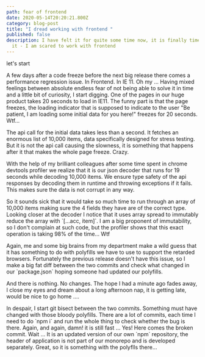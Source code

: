 ```yaml
---
path: fear of frontend
date: 2020-05-14T20:20:21.800Z
category: blog-post
title: "I dread working with frontend "
published: false
description: I have felt it for quite some time now, it is finally time to admit
  it - I am scared to work with frontend
---
```

let's start

A few days after a code freeze before the next big release there comes a performance regression issue. In Frontend. In IE 11. Oh my ... Having mixed feelings between absolute endless fear of not being able to solve it in time and a little bit of curiosity, I start digging. One of the pages in our huge product takes 20 seconds to load in IE11. The funny part is that the page freezes, the loading indicator that is supposed to indicate to the user "Be patient, I am loading some initial data for you here!" freezes for 20 seconds. Wtf... 

The api call for the initial data takes less than a second. It fetches an enormous list of 10,000 items, data specifically designed for stress testing. But it is not the api call causing the slowness, it is something that happens after it that makes the whole page freeze. Crazy. 

With the help of my brilliant colleagues after some time spent in  chrome devtools profiler we realize that it is our json decoder that runs for 19 seconds while decoding 10,000 items. We ensure type safety of the api responses by decoding them in runtime and throwing exceptions if it fails. This makes sure the data is not corrupt in any way.

So it sounds sick that it would take so much time to run through an array of 10,000 items making sure the 4 fields they have are of the correct type. Looking closer at the decoder I notice that it uses array spread to immutably reduce the array with \`\[...acc, item]\`. I am a big proponent of immutability, so I don't complain at such code, but the profiler shows that this exact operation is taking 98% of the time... Wtf

Again, me and some big brains from my department make a wild guess that it has something to do with polyfills we have to use to support the retarded browsers. Fortunately the previous release doesn't have this issue, so I make a big fat diff between the two commits and check what changed in our \`package.json\` hoping someone had updated our polyfills. 

And there is nothing. No changes. The hope I had a minute ago fades away, I close my eyes and dream about a long afternoon nap, it is getting late, would be nice to go home ....

In despair, I start git bisect between the two commits. Something must have changed with those bloody polyfills. There are a lot of commits, each time I need to do \`npm i\` and run the whole thing to check whether the bug is there. Again, and again, damn! it is still fast ... Yes! Here comes the broken commit. Wait ... It is an updated version of our own \`npm\` repository, the header of application is not part of our monorepo and is developed separately. Great, so it is something with the polyflls there...